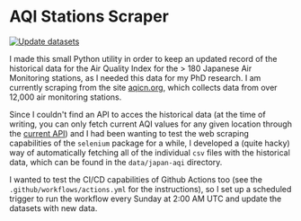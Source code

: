 # AQI Stations Scraper

[![Update datasets](https://github.com/AlFontal/aqi-stations-scraper/actions/workflows/actions.yml/badge.svg)](https://github.com/AlFontal/aqi-stations-scraper/actions/workflows/actions.yml)

I made this small Python utility in order to keep an updated record of
the historical data for the Air Quality Index for the > 180 Japanese Air
Monitoring stations, as I needed this data for my PhD research. I am currently
scraping from the site [aqicn.org](http://aqicn.org/sources/), which collects data from 
over 12,000 air monitoring stations.

Since I couldn't find an API to acces the historical data (at the time
of writing, you can only fetch current AQI values for any given location
through the [current API](https://aqicn.org/api/)) and I had been wanting
to test the web scraping capabilities of the `selenium` package for a 
while, I developed a (quite hacky) way of automatically fetching all
of the individual `csv` files with the historical data, which can be found
in the `data/japan-aqi` directory.

I wanted to test the CI/CD capabilities of Github Actions too (see the 
`.github/workflows/actions.yml` for the instructions),  so I set up a scheduled trigger
to run the workflow every Sunday at 2:00 AM UTC and update the datasets with new data.
